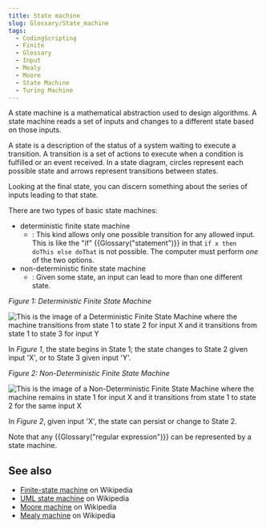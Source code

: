 ```yaml
---
title: State machine
slug: Glossary/State_machine
tags:
  - CodingScripting
  - Finite
  - Glossary
  - Input
  - Mealy
  - Moore
  - State Machine
  - Turing Machine
---
```

A state machine is a mathematical abstraction used to design algorithms. A state machine reads a set of inputs and changes to a different state based on those inputs.

A state is a description of the status of a system waiting to execute a transition. A transition is a set of actions to execute when a condition is fulfilled or an event received. In a state diagram, circles represent each possible state and arrows represent transitions between states.

Looking at the final state, you can discern something about the series of inputs leading to that state.

There are two types of basic state machines:

- deterministic finite state machine
  - : This kind allows only one possible transition for any allowed input. This is like the "if" {{Glossary("statement")}} in that `if x then doThis else doThat` is not possible. The computer must perform _one_ of the two options.
- non-deterministic finite state machine
  - : Given some state, an input can lead to more than one different state.

_Figure 1: Deterministic Finite State Machine_

![This is the image of a Deterministic Finite State Machine where the machine transitions from state 1 to state 2 for input X and it transitions from state 1 to state 3 for input Y](statemachine1.png)

In _Figure 1_, the state begins in State 1; the state changes to State 2 given input 'X', or to State 3 given input 'Y'.

_Figure 2: Non-Deterministic Finite State Machine_

![This is the image of a Non-Deterministic Finite State Machine where the machine remains in state 1 for input X and it transitions from state 1 to state 2 for the same input X](statemachine2.png)

In _Figure 2_, given input 'X', the state can persist or change to State 2.

Note that any {{Glossary("regular expression")}} can be represented by a state machine.

## See also

- [Finite-state machine](https://en.wikipedia.org/wiki/Finite-state_machine) on Wikipedia
- [UML state machine](https://en.wikipedia.org/wiki/UML_state_machine) on Wikipedia
- [Moore machine](https://en.wikipedia.org/wiki/Moore_machine) on Wikipedia
- [Mealy machine](https://en.wikipedia.org/wiki/Mealy_machine) on Wikipedia
